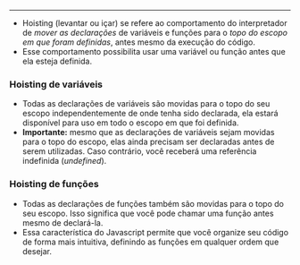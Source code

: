 ___
- Hoisting (levantar ou içar) se refere ao comportamento do interpretador de *mover as declarações* de variáveis e funções para o *topo do escopo em que foram definidas*, antes mesmo da execução do código.
- Esse comportamento possibilita usar uma variável ou função antes que ela esteja definida.

### Hoisting de variáveis
- Todas as declarações de variáveis são movidas para o topo do seu escopo independentemente de onde tenha sido declarada, ela estará disponível para uso em todo o escopo em que foi definida.
- **Importante:** mesmo que as declarações de variáveis sejam movidas para o topo do escopo, elas ainda precisam ser declaradas antes de serem utilizadas. Caso contrário, você receberá uma referência indefinida (*undefined*).

### Hoisting de funções
- Todas as declarações de funções também são movidas para o topo do seu escopo. Isso significa que você pode chamar uma função antes mesmo de declará-la.
- Essa característica do Javascript permite que você organize seu código de forma mais intuitiva, definindo as funções em qualquer ordem que desejar.